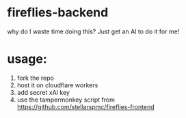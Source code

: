 # fireflies-backend

why do I waste time doing this?
Just get an AI to do it for me!

# usage:
1. fork the repo
2. host it on cloudflare workers
3. add secret xAI key
4. use the tampermonkey script from https://github.com/stellarspmc/fireflies-frontend